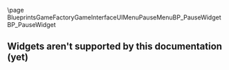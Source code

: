 \page BlueprintsGameFactoryGameInterfaceUIMenuPauseMenuBP_PauseWidget BP_PauseWidget
## Widgets aren't supported by this documentation (yet)
